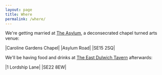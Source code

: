 ```yaml
---
layout: page
title: Where
permalink: /where/
---
```


We're getting married at [The Asylum], a deconsecrated chapel turned arts venue:

|Caroline Gardens Chapel|
|Asylum Road|
|SE15 2SQ|


We'll be having food and drinks at [The East Dulwich Tavern] afterwards:

|1 Lordship Lane|
|SE22 8EW|

[The Asylum]: http://asylumlondon.org/
[The East Dulwich Tavern]: http://eastdulwichtavern.com/


